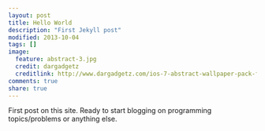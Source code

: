 ```yaml
---
layout: post
title: Hello World
description: "First Jekyll post"
modified: 2013-10-04
tags: []
image:
  feature: abstract-3.jpg
  credit: dargadgetz
  creditlink: http://www.dargadgetz.com/ios-7-abstract-wallpaper-pack-for-iphone-5-and-ipod-touch-retina/
comments: true
share: true
---
```


First post on this site. Ready to start blogging on programming topics/problems or anything else.


